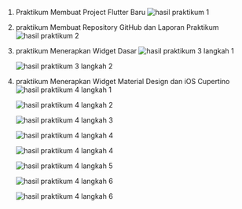 1.  Praktikum Membuat Project Flutter Baru
    ![hasil praktikum 1](Screenshot_1727163248.png)

2.  praktikum Membuat Repository GitHub dan Laporan Praktikum
    ![hasil praktikum 2](image.png)

3.  praktikum Menerapkan Widget Dasar
    ![hasil praktikum 3 langkah 1](Screenshot_1727163309.png)

    ![hasil praktikum 3 langkah 2](Screenshot_1727163377.png)

4.  praktikum Menerapkan Widget Material Design dan iOS Cupertino
    ![hasil praktikum 4 langkah 1](Screenshot_1727163957.png)

    ![hasil praktikum 4 langkah 2](Screenshot_17271639570.png)

    ![hasil praktikum 4 langkah 3](Screenshot_1727164340.png)

    ![hasil praktikum 4 langkah 4](Screenshot_1727164677.png)

    ![hasil praktikum 4 langkah 4](Screenshot_1727164664.png)

    ![hasil praktikum 4 langkah 5](Screenshot_1727164866.png)

    ![hasil praktikum 4 langkah 6](Screenshot_1727165005.png)

    ![hasil praktikum 4 langkah 6](Screenshot_1727164992.png)
